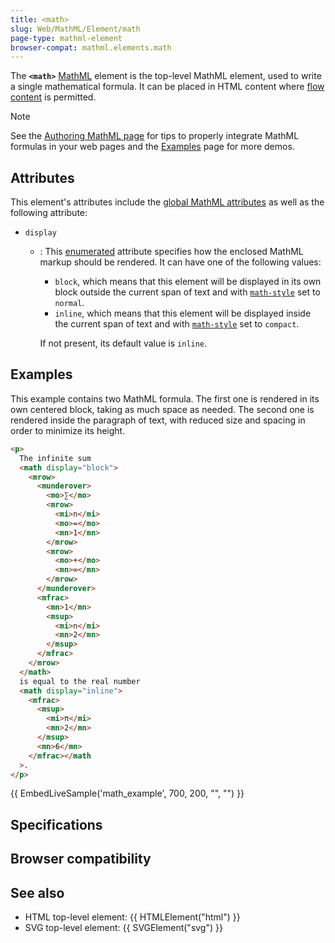 ```yaml
---
title: <math>
slug: Web/MathML/Element/math
page-type: mathml-element
browser-compat: mathml.elements.math
---
```




The **`<math>`** [MathML](/Web/MathML) element is the top-level MathML element, used to write a single mathematical formula. It can be placed in HTML content where [flow content](/Web/HTML/Content_categories#flow_content) is permitted.

> [!NOTE]
> See the [Authoring MathML page](/Web/MathML/Authoring#using_mathml) for tips to properly integrate MathML formulas in your web pages and the [Examples](/Web/MathML/Examples) page for more demos.

## Attributes

This element's attributes include the [global MathML attributes](/Web/MathML/Global_attributes) as well as the following attribute:

- `display`

  - : This [enumerated](/Glossary/Enumerated) attribute specifies how the enclosed MathML markup should be rendered. It can have one of the following values:

    - `block`, which means that this element will be displayed in its own block outside the current span of text and with [`math-style`](/Web/CSS/math-style) set to `normal`.
    - `inline`, which means that this element will be displayed inside the current span of text and with [`math-style`](/Web/CSS/math-style) set to `compact`.

    If not present, its default value is `inline`.

## Examples

This example contains two MathML formula. The first one is rendered in its own centered block, taking as much space as needed. The second one is rendered inside the paragraph of text, with reduced size and spacing in order to minimize its height.

```html
<p>
  The infinite sum
  <math display="block">
    <mrow>
      <munderover>
        <mo>∑</mo>
        <mrow>
          <mi>n</mi>
          <mo>=</mo>
          <mn>1</mn>
        </mrow>
        <mrow>
          <mo>+</mo>
          <mn>∞</mn>
        </mrow>
      </munderover>
      <mfrac>
        <mn>1</mn>
        <msup>
          <mi>n</mi>
          <mn>2</mn>
        </msup>
      </mfrac>
    </mrow>
  </math>
  is equal to the real number
  <math display="inline">
    <mfrac>
      <msup>
        <mi>π</mi>
        <mn>2</mn>
      </msup>
      <mn>6</mn>
    </mfrac></math
  >.
</p>
```

{{ EmbedLiveSample('math_example', 700, 200, "", "") }}

## Specifications



## Browser compatibility



## See also

- HTML top-level element: {{ HTMLElement("html") }}
- SVG top-level element: {{ SVGElement("svg") }}
